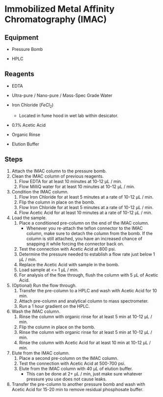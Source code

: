 # Immobilized Metal Affinity Chromatography (IMAC)

## Equipment

* Pressure Bomb

* HPLC

## Reagents

* EDTA

* Ultra-pure / Nano-pure / Mass-Spec Grade Water

* Iron Chloride ($FeCl_2$)
    * Located in fume hood in wet lab within desicator.

* 0.1% Acetic Acid

* Organic Rinse

* Elution Buffer

## Steps

1. Attach the IMAC column to the pressure bomb.
2. Clean the IMAC column of previous reagents.
    1. Flow EDTA for at least 10 minutes at 10-12 μL / min.
    2. Flow MilliQ water for at least 10 minutes at 10-12 μL / min.
3. Condition the IMAC column.
    1. Flow Iron Chloride for at least 5 minutes at a rate of 10-12 μL / min.
    2. Flip the column in place on the bomb.
    3. Flow Iron Chloride for at least 5 minutes at a rate of 10-12 μL / min.
    4. Flow Acetic Acid for at least 10 minutes at a rate of 10-12 μL / min.
4. Load the sample.
    1. Place a conditioned pre-column on the end of the IMAC column.
        * Whenever you re-attach the teflon connector to the IMAC column, make
          sure to detach the column from the bomb. If the column is still
          attached, you have an increased chance of snapping it while forcing
          the connector back on.
    2. Test the connection with Acetic Acid at 800 psi.
    3. Determine the pressure needed to establish a flow rate just below 1 μL /
       min.
    4. Replace the Acetic Acid with sample in the bomb.
    5. Load sample at <= 1 μL / min.
    6. For analysis of the flow through, flush the column with 5 μL of Acetic
       Acid.
5. (Optional) Run the flow through.
    1. Transfer the pre-column to a HPLC and wash with Acetic Acid for 10 min.
    2. Attach pre-column and analytical column to mass spectrometer.
    3. Run a 1 hour gradient on the HPLC.
6. Wash the IMAC column.
    1. Rinse the column with organic rinse for at least 5 min at 10-12 μL / min.
    2. Flip the column in place on the bomb.
    3. Rinse the column with organic rinse for at least 5 min at 10-12 μL / min.
    4. Rinse the column with Acetic Acid for at least 10 min at 10-12 μL / min.
7. Elute from the IMAC column.
    1. Place a second pre-column on the IMAC column.
    2. Test the connection with Acetic Acid at 500-700 psi.
    3. Elute from the IMAC column with 40 μL of elution buffer.
        * This can be done at 2+ μL / min, just make sure whatever pressure you
          use does not cause leaks.
8. Transfer the pre-column to another pressure bomb and wash with Acetic Acid
   for 15-20 min to remove residual phosphosate buffer.
